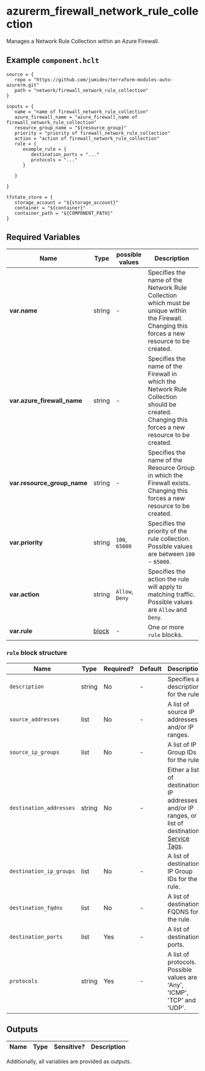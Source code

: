 # azurerm_firewall_network_rule_collection

Manages a Network Rule Collection within an Azure Firewall.

## Example `component.hclt`

```hcl
source = {
   repo = "https://github.com/jumidev/terraform-modules-auto-azurerm.git" 
   path = "network/firewall_network_rule_collection" 
}

inputs = {
   name = "name of firewall_network_rule_collection" 
   azure_firewall_name = "azure_firewall_name of firewall_network_rule_collection" 
   resource_group_name = "${resource_group}" 
   priority = "priority of firewall_network_rule_collection" 
   action = "action of firewall_network_rule_collection" 
   rule = {
      example_rule = {
         destination_ports = "..."   
         protocols = "..."   
      }
  
   }
 
}

tfstate_store = {
   storage_account = "${storage_account}" 
   container = "${container}" 
   container_path = "${COMPONENT_PATH}" 
}

```

## Required Variables

| Name | Type |  possible values |  Description |
| ---- | --------- |  ----------- | ----------- |
| **var.name** | string |  -  |  Specifies the name of the Network Rule Collection which must be unique within the Firewall. Changing this forces a new resource to be created. | 
| **var.azure_firewall_name** | string |  -  |  Specifies the name of the Firewall in which the Network Rule Collection should be created. Changing this forces a new resource to be created. | 
| **var.resource_group_name** | string |  -  |  Specifies the name of the Resource Group in which the Firewall exists. Changing this forces a new resource to be created. | 
| **var.priority** | string |  `100`, `65000`  |  Specifies the priority of the rule collection. Possible values are between `100` - `65000`. | 
| **var.action** | string |  `Allow`, `Deny`  |  Specifies the action the rule will apply to matching traffic. Possible values are `Allow` and `Deny`. | 
| **var.rule** | [block](#rule-block-structure) |  -  |  One or more `rule` blocks. | 

### `rule` block structure

| Name | Type | Required? | Default | Description |
| ---- | ---- | --------- | ------- | ----------- |
| `description` | string | No | - | Specifies a description for the rule. |
| `source_addresses` | list | No | - | A list of source IP addresses and/or IP ranges. |
| `source_ip_groups` | list | No | - | A list of IP Group IDs for the rule. |
| `destination_addresses` | string | No | - | Either a list of destination IP addresses and/or IP ranges, or a list of destination [Service Tags](https://docs.microsoft.com/azure/virtual-network/service-tags-overview#available-service-tags). |
| `destination_ip_groups` | list | No | - | A list of destination IP Group IDs for the rule. |
| `destination_fqdns` | list | No | - | A list of destination FQDNS for the rule. |
| `destination_ports` | list | Yes | - | A list of destination ports. |
| `protocols` | string | Yes | - | A list of protocols. Possible values are 'Any', 'ICMP', 'TCP' and 'UDP'. |



## Outputs

| Name | Type | Sensitive? | Description |
| ---- | ---- | --------- | --------- |

Additionally, all variables are provided as outputs.

